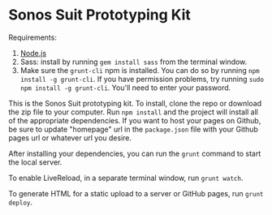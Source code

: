 Sonos Suit Prototyping Kit
==========================

Requirements:

1. [Node.js](http://nodejs.org)
2. Sass: install by running `gem install sass` from the terminal window.
3. Make sure the `grunt-cli` npm is installed. You can do so by running `npm install -g grunt-cli`. If you have
permission problems, try running `sudo npm install -g grunt-cli`. You'll need to enter your password.

This is the Sonos Suit prototyping kit. To install, clone the repo or download the zip file to your computer.
Run `npm install` and the project will install all of the appropriate dependencies. If you want to host your pages on
Github, be sure to update "homepage" url in the `package.json` file with your Github pages url or whatever url
you desire.

After installing your dependencies, you can run the `grunt` command to start the local server.

To enable LiveReload, in a separate terminal window, run `grunt watch`.

To generate HTML for a static upload to a server or GitHub pages, run `grunt deploy`.
